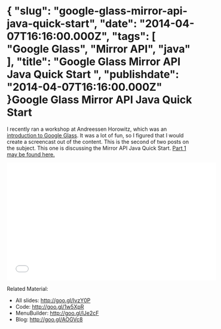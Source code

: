 {
    "slug": "google-glass-mirror-api-java-quick-start",
    "date": "2014-04-07T16:16:00.000Z",
    "tags": [
        "Google Glass",
        "Mirror API",
        "java"
    ],
    "title": "Google Glass Mirror API Java Quick Start ",
    "publishdate": "2014-04-07T16:16:00.000Z"
}Google Glass Mirror API Java Quick Start 
=========================================




<p>I recently ran a workshop at Andreessen Horowitz, which was an <a href="http://www.meetup.com/glassdev/events/171210202/" target="_blank">introduction to Google Glass</a>. It was a lot of fun, so I figured that I would create a screencast out of the content. This is the second of two posts on the subject. This one is discussing the Mirror API Java Quick Start. <a href="http://www.recursiverobot.com/post/82000012312/a-high-level-look-at-the-mirror-api" target="_blank">Part 1 may be found here.</a></p>

<iframe width="560" height="315" src="//www.youtube.com/embed/P3aphBUnYWg" frameborder="0" allowfullscreen></iframe>

<p>Related Material:</p>

<ul><li>All slides: <a href="http://goo.gl/IvzY0P%C2%AD" target="_blank">http://goo.gl/IvzY0P­</a> </li>
<li>Code: <a href="http://goo.gl/1w5XpR%C2%AD" target="_blank">http://goo.gl/1w5XpR­</a> </li>
<li>MenuBuilder: <a href="http://goo.gl/lJe2cF%C2%AD" target="_blank">http://goo.gl/lJe2cF­</a> </li>
<li>Blog: <a href="http://goo.gl/AOGVc8%C2%AD" target="_blank">http://goo.gl/AOGVc8­</a></li>
</ul>

